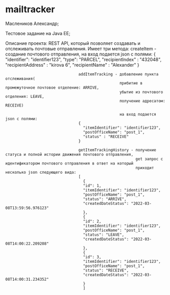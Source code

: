 # mailtracker

Маслеников Александр;

Тестовое задание на Java EE;

Описание проекта: REST API, который позволяет создавать и отслеживать почтовые отправления. 
                  Имеет три метода: 
                                    createItem - создание почтового отправления, на вход подается json c полями:
                                    {
                                      "identifier": "identifier123",
                                      "type": "PARCEL",
                                      "recipientIndex" : "432048",
                                      "recipientAddress" : "kirova 6",
                                      "recipientName" : "Alexander"
                                     }
                                     
                                    addItemTracking - добавление пункта отслеживания(
                                                      прибитие в промежуточное почтовое отделение: ARRIVE,
                                                      убытие из почтового отделения: LEAVE,
                                                      получение адресатом: RECEIVE)
                                                      
                                                      на вход подается json с полями:
                                    {
                                      "itemIdentifier": "identifier123",
                                      "postOfficeName": "post_1",
                                      "status" : "RECEIVE"
                                    }
                                    
                                    getItemTrackingHistory - получение статуса и полной истории движения почтового отправления,
                                                             get запрос с идентификатором почтового отправления в ответ на который 
                                                             приходит несколько json следующего вида:
                                    [
                                      {
                                      "id": 1,
                                      "itemIdentifier": "identifier123",
                                      "postOfficeName": "post_1",
                                      "status": "ARRIVE",
                                      "createdDateStatus": "2022-03-08T13:59:56.976123"
                                      },
                                      {
                                      "id": 2,
                                      "itemIdentifier": "identifier123",
                                      "postOfficeName": "post_1",
                                      "status": "LEAVE",
                                      "createdDateStatus": "2022-03-08T14:00:22.209208"
                                      },
                                      {
                                      "id": 3,
                                      "itemIdentifier": "identifier123",
                                      "postOfficeName": "post_1",
                                      "status": "RECEIVE",
                                      "createdDateStatus": "2022-03-08T14:00:31.234352"
                                      }
                                      ]
                                    
